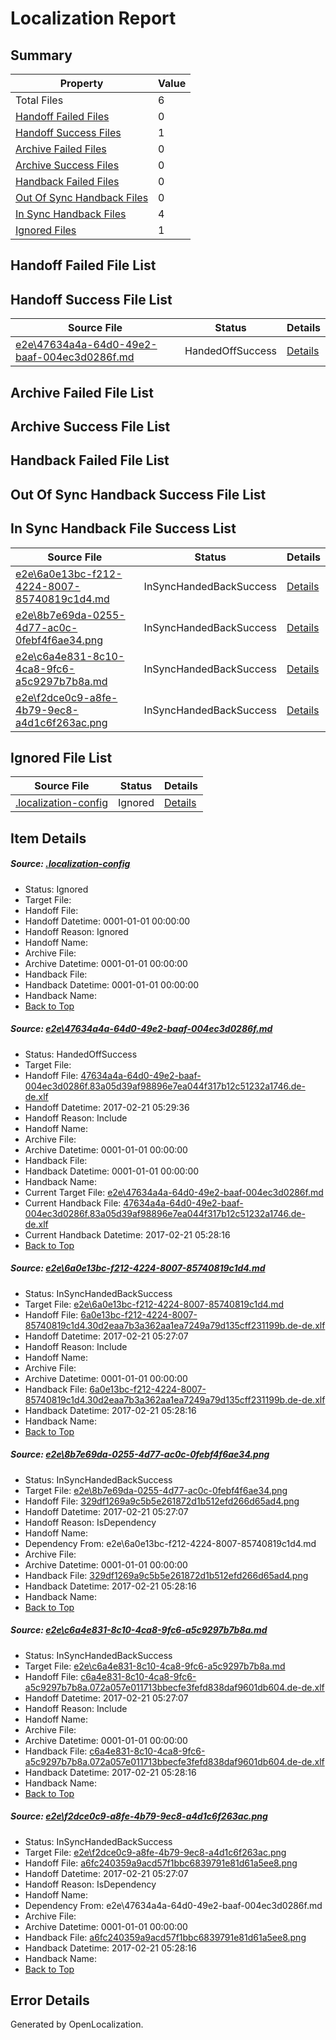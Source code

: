 # <a name='report-top'></a> Localization Report

## Summary
 Property | Value 
 -------- | ----- 
 Total Files | 6
[ Handoff Failed Files ](#handoff-failed-list)| 0
[ Handoff Success Files ](#handoff-success-list)| 1
[ Archive Failed Files ](#archive-failed-list)| 0
[ Archive Success Files ](#archive-success-list)| 0
[ Handback Failed Files ](#handback-failed-list)| 0
[ Out Of Sync Handback Files ](#outofsync-handback-success-list)| 0
[ In Sync Handback Files ](#insync-handback-success-list)| 4
[ Ignored Files ](#ignored-list)| 1

## <a name='handoff-failed-list'></a> Handoff Failed File List

## <a name='handoff-success-list'></a> Handoff Success File List
 Source File | Status | Details 
 ----------- | ------ | ------- 
 [e2e\47634a4a-64d0-49e2-baaf-004ec3d0286f.md](https://github.com/OpenLocalizationTestOrg/ol-test4/blob/d36fd47db03cdd341e5388ed7d448ec21e41867d/e2e/47634a4a-64d0-49e2-baaf-004ec3d0286f.md) | HandedOffSuccess | [Details](#ae9bf8cd48e723870d71436a91f8b95efeede9d91)

## <a name='archive-failed-list'></a> Archive Failed File List

## <a name='archive-success-list'></a> Archive Success File List

## <a name='handback-failed-list'></a> Handback Failed File List

## <a name='outofsync-handback-success-list'></a> Out Of Sync Handback Success File List

## <a name='insync-handback-success-list'></a> In Sync Handback File Success List
 Source File | Status | Details 
 ----------- | ------ | ------- 
 [e2e\6a0e13bc-f212-4224-8007-85740819c1d4.md](https://github.com/OpenLocalizationTestOrg/ol-test4/blob/8b15d76eb430729c9842899eba9e353f065eb9a6/e2e/6a0e13bc-f212-4224-8007-85740819c1d4.md) | InSyncHandedBackSuccess | [Details](#f0c6701bd770851f40e764631217bd01c749a99a2)
 [e2e\8b7e69da-0255-4d77-ac0c-0febf4f6ae34.png](https://github.com/OpenLocalizationTestOrg/ol-test4/blob/8b15d76eb430729c9842899eba9e353f065eb9a6/e2e/8b7e69da-0255-4d77-ac0c-0febf4f6ae34.png) | InSyncHandedBackSuccess | [Details](#329df1269a9c5b5e261872d1b512efd266d65ad43)
 [e2e\c6a4e831-8c10-4ca8-9fc6-a5c9297b7b8a.md](https://github.com/OpenLocalizationTestOrg/ol-test4/blob/8b15d76eb430729c9842899eba9e353f065eb9a6/e2e/c6a4e831-8c10-4ca8-9fc6-a5c9297b7b8a.md) | InSyncHandedBackSuccess | [Details](#621a3fb6aa30d0b5ea9c97bee95aacf70a3cb79b4)
 [e2e\f2dce0c9-a8fe-4b79-9ec8-a4d1c6f263ac.png](https://github.com/OpenLocalizationTestOrg/ol-test4/blob/8b15d76eb430729c9842899eba9e353f065eb9a6/e2e/f2dce0c9-a8fe-4b79-9ec8-a4d1c6f263ac.png) | InSyncHandedBackSuccess | [Details](#a6fc240359a9acd57f1bbc6839791e81d61a5ee85)

## <a name='ignored-list'></a> Ignored File List
 Source File | Status | Details 
 ----------- | ------ | ------- 
 [.localization-config](https://github.com/OpenLocalizationTestOrg/ol-test4/blob/d36fd47db03cdd341e5388ed7d448ec21e41867d/.localization-config) | Ignored | [Details](#cb0632cf59c1387fc1742bfb9fa3c47f87e2e5c90)

## Item Details
##### <a name='cb0632cf59c1387fc1742bfb9fa3c47f87e2e5c90'></a> Source: [.localization-config](https://github.com/OpenLocalizationTestOrg/ol-test4/blob/d36fd47db03cdd341e5388ed7d448ec21e41867d/.localization-config)
* Status: Ignored
* Target File: 
* Handoff File: 
* Handoff Datetime: 0001-01-01 00:00:00
* Handoff Reason: Ignored
* Handoff Name: 
* Archive File: 
* Archive Datetime: 0001-01-01 00:00:00
* Handback File: 
* Handback Datetime: 0001-01-01 00:00:00
* Handback Name: 
* [Back to Top](#report-top)

##### <a name='ae9bf8cd48e723870d71436a91f8b95efeede9d91'></a> Source: [e2e\47634a4a-64d0-49e2-baaf-004ec3d0286f.md](https://github.com/OpenLocalizationTestOrg/ol-test4/blob/d36fd47db03cdd341e5388ed7d448ec21e41867d/e2e/47634a4a-64d0-49e2-baaf-004ec3d0286f.md)
* Status: HandedOffSuccess
* Target File: 
* Handoff File: [47634a4a-64d0-49e2-baaf-004ec3d0286f.83a05d39af98896e7ea044f317b12c51232a1746.de-de.xlf](https://github.com/OpenLocalizationTestOrg/ol-test4-handoff/blob/77db54ceca2e43f3688435b33f29dd62f2564063/ol-handoff/OpenLocalizationTestOrg/ol-test4-dede/xinjiang/ht/47634a4a-64d0-49e2-baaf-004ec3d0286f.83a05d39af98896e7ea044f317b12c51232a1746.de-de.xlf)
* Handoff Datetime: 2017-02-21 05:29:36
* Handoff Reason: Include
* Handoff Name: 
* Archive File: 
* Archive Datetime: 0001-01-01 00:00:00
* Handback File: 
* Handback Datetime: 0001-01-01 00:00:00
* Handback Name: 
* Current Target File: [e2e\47634a4a-64d0-49e2-baaf-004ec3d0286f.md](https://github.com/OpenLocalizationTestOrg/ol-test4-dede/blob/a9e8ad6c80fe4b56122215727dba9595995082ce/e2e/47634a4a-64d0-49e2-baaf-004ec3d0286f.md)
* Current Handback File: [47634a4a-64d0-49e2-baaf-004ec3d0286f.83a05d39af98896e7ea044f317b12c51232a1746.de-de.xlf](https://github.com/OpenLocalizationTestOrg/ol-test4-handback/blob/0c5afea770169e202a882d558c2164e23bfd29c1/ol-handback/OpenLocalizationTestOrg/ol-test4-dede/xinjiang/ht/47634a4a-64d0-49e2-baaf-004ec3d0286f.83a05d39af98896e7ea044f317b12c51232a1746.de-de.xlf)
* Current Handback Datetime: 2017-02-21 05:28:16
* [Back to Top](#report-top)

##### <a name='f0c6701bd770851f40e764631217bd01c749a99a2'></a> Source: [e2e\6a0e13bc-f212-4224-8007-85740819c1d4.md](https://github.com/OpenLocalizationTestOrg/ol-test4/blob/8b15d76eb430729c9842899eba9e353f065eb9a6/e2e/6a0e13bc-f212-4224-8007-85740819c1d4.md)
* Status: InSyncHandedBackSuccess
* Target File: [e2e\6a0e13bc-f212-4224-8007-85740819c1d4.md](https://github.com/OpenLocalizationTestOrg/ol-test4-dede/blob/a9e8ad6c80fe4b56122215727dba9595995082ce/e2e/6a0e13bc-f212-4224-8007-85740819c1d4.md)
* Handoff File: [6a0e13bc-f212-4224-8007-85740819c1d4.30d2eaa7b3a362aa1ea7249a79d135cff231199b.de-de.xlf](https://github.com/OpenLocalizationTestOrg/ol-test4-handoff/blob/d2a39388c62650ef55d0a78161921dd0ed1ed4b8/ol-handoff/OpenLocalizationTestOrg/ol-test4-dede/xinjiang/ht/6a0e13bc-f212-4224-8007-85740819c1d4.30d2eaa7b3a362aa1ea7249a79d135cff231199b.de-de.xlf)
* Handoff Datetime: 2017-02-21 05:27:07
* Handoff Reason: Include
* Handoff Name: 
* Archive File: 
* Archive Datetime: 0001-01-01 00:00:00
* Handback File: [6a0e13bc-f212-4224-8007-85740819c1d4.30d2eaa7b3a362aa1ea7249a79d135cff231199b.de-de.xlf](https://github.com/OpenLocalizationTestOrg/ol-test4-handback/blob/0c5afea770169e202a882d558c2164e23bfd29c1/ol-handback/OpenLocalizationTestOrg/ol-test4-dede/xinjiang/ht/6a0e13bc-f212-4224-8007-85740819c1d4.30d2eaa7b3a362aa1ea7249a79d135cff231199b.de-de.xlf)
* Handback Datetime: 2017-02-21 05:28:16
* Handback Name: 
* [Back to Top](#report-top)

##### <a name='329df1269a9c5b5e261872d1b512efd266d65ad43'></a> Source: [e2e\8b7e69da-0255-4d77-ac0c-0febf4f6ae34.png](https://github.com/OpenLocalizationTestOrg/ol-test4/blob/8b15d76eb430729c9842899eba9e353f065eb9a6/e2e/8b7e69da-0255-4d77-ac0c-0febf4f6ae34.png)
* Status: InSyncHandedBackSuccess
* Target File: [e2e\8b7e69da-0255-4d77-ac0c-0febf4f6ae34.png](https://github.com/OpenLocalizationTestOrg/ol-test4-dede/blob/a9e8ad6c80fe4b56122215727dba9595995082ce/e2e/8b7e69da-0255-4d77-ac0c-0febf4f6ae34.png)
* Handoff File: [329df1269a9c5b5e261872d1b512efd266d65ad4.png](https://github.com/OpenLocalizationTestOrg/ol-test4-handoff/blob/d2a39388c62650ef55d0a78161921dd0ed1ed4b8/ol-handoff/OpenLocalizationTestOrg/ol-test4-dede/xinjiang/ht/329df1269a9c5b5e261872d1b512efd266d65ad4.png)
* Handoff Datetime: 2017-02-21 05:27:07
* Handoff Reason: IsDependency
* Handoff Name: 
* Dependency From: e2e\6a0e13bc-f212-4224-8007-85740819c1d4.md
* Archive File: 
* Archive Datetime: 0001-01-01 00:00:00
* Handback File: [329df1269a9c5b5e261872d1b512efd266d65ad4.png](https://github.com/OpenLocalizationTestOrg/ol-test4-handback/blob/0c5afea770169e202a882d558c2164e23bfd29c1/ol-handback/OpenLocalizationTestOrg/ol-test4-dede/xinjiang/ht/329df1269a9c5b5e261872d1b512efd266d65ad4.png)
* Handback Datetime: 2017-02-21 05:28:16
* Handback Name: 
* [Back to Top](#report-top)

##### <a name='621a3fb6aa30d0b5ea9c97bee95aacf70a3cb79b4'></a> Source: [e2e\c6a4e831-8c10-4ca8-9fc6-a5c9297b7b8a.md](https://github.com/OpenLocalizationTestOrg/ol-test4/blob/8b15d76eb430729c9842899eba9e353f065eb9a6/e2e/c6a4e831-8c10-4ca8-9fc6-a5c9297b7b8a.md)
* Status: InSyncHandedBackSuccess
* Target File: [e2e\c6a4e831-8c10-4ca8-9fc6-a5c9297b7b8a.md](https://github.com/OpenLocalizationTestOrg/ol-test4-dede/blob/a9e8ad6c80fe4b56122215727dba9595995082ce/e2e/c6a4e831-8c10-4ca8-9fc6-a5c9297b7b8a.md)
* Handoff File: [c6a4e831-8c10-4ca8-9fc6-a5c9297b7b8a.072a057e011713bbecfe3fefd838daf9601db604.de-de.xlf](https://github.com/OpenLocalizationTestOrg/ol-test4-handoff/blob/d2a39388c62650ef55d0a78161921dd0ed1ed4b8/ol-handoff/OpenLocalizationTestOrg/ol-test4-dede/xinjiang/ht/c6a4e831-8c10-4ca8-9fc6-a5c9297b7b8a.072a057e011713bbecfe3fefd838daf9601db604.de-de.xlf)
* Handoff Datetime: 2017-02-21 05:27:07
* Handoff Reason: Include
* Handoff Name: 
* Archive File: 
* Archive Datetime: 0001-01-01 00:00:00
* Handback File: [c6a4e831-8c10-4ca8-9fc6-a5c9297b7b8a.072a057e011713bbecfe3fefd838daf9601db604.de-de.xlf](https://github.com/OpenLocalizationTestOrg/ol-test4-handback/blob/0c5afea770169e202a882d558c2164e23bfd29c1/ol-handback/OpenLocalizationTestOrg/ol-test4-dede/xinjiang/ht/c6a4e831-8c10-4ca8-9fc6-a5c9297b7b8a.072a057e011713bbecfe3fefd838daf9601db604.de-de.xlf)
* Handback Datetime: 2017-02-21 05:28:16
* Handback Name: 
* [Back to Top](#report-top)

##### <a name='a6fc240359a9acd57f1bbc6839791e81d61a5ee85'></a> Source: [e2e\f2dce0c9-a8fe-4b79-9ec8-a4d1c6f263ac.png](https://github.com/OpenLocalizationTestOrg/ol-test4/blob/8b15d76eb430729c9842899eba9e353f065eb9a6/e2e/f2dce0c9-a8fe-4b79-9ec8-a4d1c6f263ac.png)
* Status: InSyncHandedBackSuccess
* Target File: [e2e\f2dce0c9-a8fe-4b79-9ec8-a4d1c6f263ac.png](https://github.com/OpenLocalizationTestOrg/ol-test4-dede/blob/a9e8ad6c80fe4b56122215727dba9595995082ce/e2e/f2dce0c9-a8fe-4b79-9ec8-a4d1c6f263ac.png)
* Handoff File: [a6fc240359a9acd57f1bbc6839791e81d61a5ee8.png](https://github.com/OpenLocalizationTestOrg/ol-test4-handoff/blob/d2a39388c62650ef55d0a78161921dd0ed1ed4b8/ol-handoff/OpenLocalizationTestOrg/ol-test4-dede/xinjiang/ht/a6fc240359a9acd57f1bbc6839791e81d61a5ee8.png)
* Handoff Datetime: 2017-02-21 05:27:07
* Handoff Reason: IsDependency
* Handoff Name: 
* Dependency From: e2e\47634a4a-64d0-49e2-baaf-004ec3d0286f.md
* Archive File: 
* Archive Datetime: 0001-01-01 00:00:00
* Handback File: [a6fc240359a9acd57f1bbc6839791e81d61a5ee8.png](https://github.com/OpenLocalizationTestOrg/ol-test4-handback/blob/0c5afea770169e202a882d558c2164e23bfd29c1/ol-handback/OpenLocalizationTestOrg/ol-test4-dede/xinjiang/ht/a6fc240359a9acd57f1bbc6839791e81d61a5ee8.png)
* Handback Datetime: 2017-02-21 05:28:16
* Handback Name: 
* [Back to Top](#report-top)


## Error Details

Generated by OpenLocalization.
